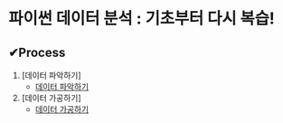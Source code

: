 # 파이썬 데이터 분석 : 기초부터 다시 복습!

## ✔Process
1. [데이터 파악하기]
    * [데이터 파악하기](https://github.com/youjin2github/python_-/blob/main/데이터파악하기.py)
2. [데이터 가공하기]
    * [데이터 가공하기](https://github.com/youjin2github/python_-/blob/main/데이터가공하기.py)
